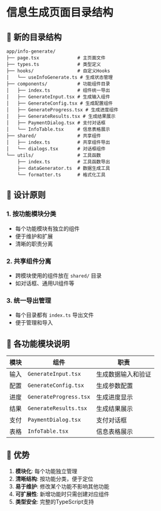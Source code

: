 # 信息生成页面目录结构

## 📁 新的目录结构

```
app/info-generate/
├── page.tsx              # 主页面文件
├── types.ts              # 类型定义
├── hooks/                # 自定义Hooks
│   └── useInfoGenerate.ts # 生成状态管理
├── components/           # 功能组件目录
│   ├── index.ts          # 组件统一导出
│   ├── GenerateInput.tsx # 生成输入组件
│   ├── GenerateConfig.tsx # 生成配置组件
│   ├── GenerateProgress.tsx # 生成进度组件
│   ├── GenerateResults.tsx # 生成结果展示
│   ├── PaymentDialog.tsx # 支付对话框
│   └── InfoTable.tsx     # 信息表格展示
├── shared/               # 共享组件
│   ├── index.ts          # 共享组件导出
│   └── dialogs.tsx       # 对话框组件
└── utils/                # 工具函数
    ├── index.ts          # 工具函数导出
    ├── dataGenerator.ts  # 数据生成工具
    └── formatter.ts      # 格式化工具
```

## 🎯 设计原则

### 1. **按功能模块分类**
- 每个功能模块有独立的组件
- 便于维护和扩展
- 清晰的职责分离

### 2. **共享组件分离**
- 跨模块使用的组件放在 `shared/` 目录
- 如对话框、通用UI组件等

### 3. **统一导出管理**
- 每个目录都有 `index.ts` 导出文件
- 便于管理和导入

## 🔧 各功能模块说明

| 模块 | 组件 | 职责 |
|------|------|------|
| 输入 | `GenerateInput.tsx` | 生成数据输入和验证 |
| 配置 | `GenerateConfig.tsx` | 生成参数配置 |
| 进度 | `GenerateProgress.tsx` | 生成进度显示 |
| 结果 | `GenerateResults.tsx` | 生成结果展示 |
| 支付 | `PaymentDialog.tsx` | 支付对话框 |
| 表格 | `InfoTable.tsx` | 信息表格展示 |

## 🚀 优势

1. **模块化**: 每个功能独立管理
2. **清晰结构**: 按功能分类，便于定位
3. **易于维护**: 修改某个功能不影响其他功能
4. **可扩展性**: 新增功能时只需创建对应组件
5. **类型安全**: 完整的TypeScript支持
